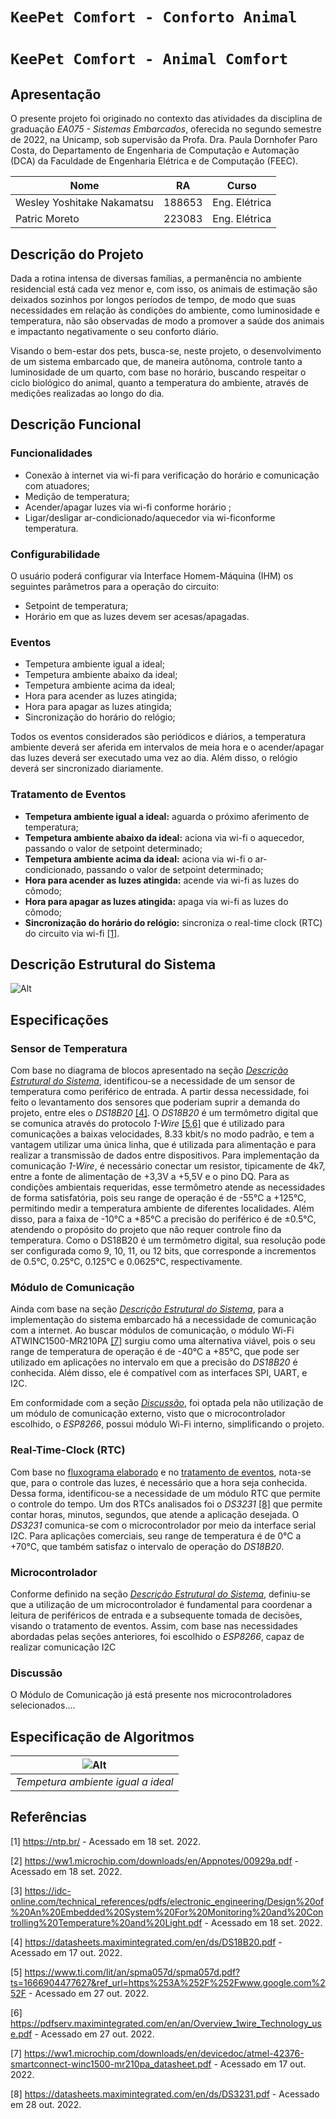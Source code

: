 # `KeePet Comfort - Conforto Animal`
# `KeePet Comfort - Animal Comfort` 

## Apresentação

O presente projeto foi originado no contexto das atividades da disciplina de graduação *EA075 - Sistemas Embarcados*, 
oferecida no segundo semestre de 2022, na Unicamp, sob supervisão da Profa. Dra. Paula Dornhofer Paro Costa, do Departamento de Engenharia de Computação e Automação (DCA) da Faculdade de Engenharia Elétrica e de Computação (FEEC).

|Nome  | RA | Curso|
|--|--|--|
| Wesley Yoshitake Nakamatsu  | 188653  | Eng. Elétrica|
| Patric Moreto  | 223083  | Eng. Elétrica|


## Descrição do Projeto
Dada a rotina intensa de diversas famílias, a permanência no ambiente residencial está cada vez menor e, com isso, os animais de estimação são deixados sozinhos por longos períodos de tempo, de modo que suas necessidades em relação às condições do ambiente, como luminosidade e temperatura, não são observadas de modo a promover a saúde dos animais e impactanto negativamente o seu conforto diário.

Visando o bem-estar dos pets, busca-se, neste projeto, o desenvolvimento de um sistema embarcado que, de maneira autônoma, controle tanto a luminosidade de um quarto, com base no horário, buscando respeitar o ciclo biológico do animal, quanto a temperatura do ambiente, através de medições realizadas ao longo do dia.

## Descrição Funcional

### Funcionalidades
- Conexão à internet via wi-fi para verificação do horário e comunicação com atuadores;
- Medição de temperatura;
- Acender/apagar luzes via wi-fi conforme horário ;
- Ligar/desligar ar-condicionado/aquecedor via wi-ficonforme temperatura.

### Configurabilidade
O usuário poderá configurar via Interface Homem-Máquina (IHM) os seguintes parâmetros para a operação do circuito:
- Setpoint de temperatura;
- Horário em que as luzes devem ser acesas/apagadas.

### Eventos
- Tempetura ambiente igual a ideal;
- Tempetura ambiente abaixo da ideal;
- Tempetura ambiente acima da ideal;
- Hora para acender as luzes atingida;
- Hora para apagar as luzes atingida;
- Sincronização do horário do relógio;

Todos os eventos considerados são periódicos e diários, a temperatura ambiente deverá ser aferida em intervalos de meia hora e o acender/apagar das luzes deverá ser executado uma vez ao dia. Além disso, o relógio deverá ser sincronizado diariamente.

### Tratamento de Eventos
- **Tempetura ambiente igual a ideal:** aguarda o próximo aferimento de temperatura;
- **Tempetura ambiente abaixo da ideal:** aciona via wi-fi o aquecedor, passando o valor de setpoint determinado;
- **Tempetura ambiente acima da ideal:** aciona via wi-fi o ar-condicionado, passando o valor de setpoint determinado;
- **Hora para acender as luzes atingida:** acende via wi-fi as luzes do cômodo;
- **Hora para apagar as luzes atingida:** apaga via wi-fi as luzes do cômodo;
- **Sincronização do horário do relógio:** sincroniza o real-time clock (RTC) do circuito via wi-fi [[1]](#Referências).

## Descrição Estrutural do Sistema
![Alt](KeePet_Comfort_Block_Diagram.png)

## Especificações 

### Sensor de Temperatura

Com base no diagrama de blocos apresentado na seção [*Descrição Estrutural do Sistema*](#descrição-estrutural-do-sistema), identificou-se a necessidade de um sensor de temperatura como periférico de entrada. A partir dessa necessidade, foi feito o levantamento dos sensores que poderiam suprir a demanda do projeto, entre eles o *DS18B20*  [[4]](#Referências). O *DS18B20* é um termômetro digital que se comunica através do protocolo *1-Wire* [[5,6]](#Referências) que é utilizado para comunicações a baixas velocidades, 8.33 kbit/s no modo padrão, e tem a vantagem utilizar uma única linha, que é utilizada para alimentação e para realizar a transmissão de dados entre dispositivos. Para implementação da comunicação *1-Wire*, é necessário conectar um resistor, tipicamente de 4k7, entre a fonte de alimentação de +3,3V a +5,5V e o pino DQ. Para as condições ambientais requeridas, esse termômetro atende as necessidades de forma satisfatória, pois seu range de operação é de -55°C a +125°C, permitindo medir a temperatura ambiente de diferentes localidades. Além disso, para a faixa de -10°C a +85°C a precisão do periférico é de ±0.5°C, atendendo o propósito do projeto que não requer controle fino da temperatura. Como o DS18B20 é um termômetro digital, sua resolução pode ser configurada como 9, 10, 11, ou 12 bits, que corresponde a incrementos de 0.5°C, 0.25°C, 0.125°C e 0.0625°C, respectivamente.

### Módulo de Comunicação

Ainda com base na seção [*Descrição Estrutural do Sistema*](#descrição-estrutural-do-sistema), para a implementação do sistema embarcado há a necessidade de comunicação com a internet. Ao buscar módulos de comunicação, o módulo Wi-Fi ATWINC1500-MR210PA [[7]](#Referências) surgiu como uma alternativa viável, pois o seu range de temperatura de operação é de -40°C a +85°C, que pode ser utilizado em aplicações no intervalo em que a precisão do *DS18B20* é conhecida. Além disso, ele é compatível com as interfaces SPI, UART, e I2C.

Em conformidade com a seção [*Discussão*](#discussão), foi optada pela não utilização de um módulo de comunicação externo, visto que o microcontrolador escolhido, o *ESP8266*, possui módulo Wi-Fi interno, simplificando o projeto.

### Real-Time-Clock (RTC)

Com base no [fluxograma elaborado](#descrição-estrutural-do-sistema) e no [tratamento de eventos](#tratamento-de-eventos), nota-se que, para o controle das luzes, é necessário que a hora seja conhecida. Dessa forma, identificou-se a necessidade de um módulo RTC que permite o controle do tempo. Um dos RTCs analisados foi o *DS3231* [[8]](#Referências) que permite contar horas, minutos, segundos, que atende a aplicação desejada. O *DS3231* comunica-se com o microcontrolador por meio da interface serial I2C. Para aplicações comerciais, seu range de temperatura é de 0°C a +70°C, que também satisfaz o intervalo de operação do *DS18B20*.

### Microcontrolador

Conforme definido na seção [*Descrição Estrutural do Sistema*](#descrição-estrutural-do-sistema), definiu-se que a utilização de um microcontrolador é fundamental para coordenar a leitura de periféricos de entrada e a subsequente tomada de decisões, visando o tratamento de eventos. Assim, com base nas necessidades abordadas pelas seções anteriores, foi escolhido o *ESP8266*, capaz de realizar comunicação I2C

### Discussão

O Módulo de Comunicação já está presente nos microcontroladores selecionados....

## Especificação de Algoritmos

| ![Alt](Tempetura_ambiente_igual_a_ideal.png) |
|:--:| 
| *Tempetura ambiente igual a ideal* |

## Referências
[1] https://ntp.br/ - Acessado em 18 set. 2022.

[2] https://ww1.microchip.com/downloads/en/Appnotes/00929a.pdf - Acessado em 18 set. 2022.

[3] https://idc-online.com/technical_references/pdfs/electronic_engineering/Design%20of%20An%20Embedded%20System%20For%20Monitoring%20and%20Controlling%20Temperature%20and%20Light.pdf - Acessado em 18 set. 2022.

[4] https://datasheets.maximintegrated.com/en/ds/DS18B20.pdf - Acessado em 17 out. 2022.

[5] https://www.ti.com/lit/an/spma057d/spma057d.pdf?ts=1666904477627&ref_url=https%253A%252F%252Fwww.google.com%252F - Acessado em 27 out. 2022.

[6] https://pdfserv.maximintegrated.com/en/an/Overview_1wire_Technology_use.pdf - Acessado em 27 out. 2022.

[7] https://ww1.microchip.com/downloads/en/devicedoc/atmel-42376-smartconnect-winc1500-mr210pa_datasheet.pdf - Acessado em 17 out. 2022.

[8] https://datasheets.maximintegrated.com/en/ds/DS3231.pdf - Acessado em 28 out. 2022.

